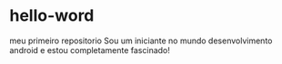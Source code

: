 # hello-word
meu primeiro repositorio
Sou um iniciante no mundo desenvolvimento android e estou completamente fascinado!
